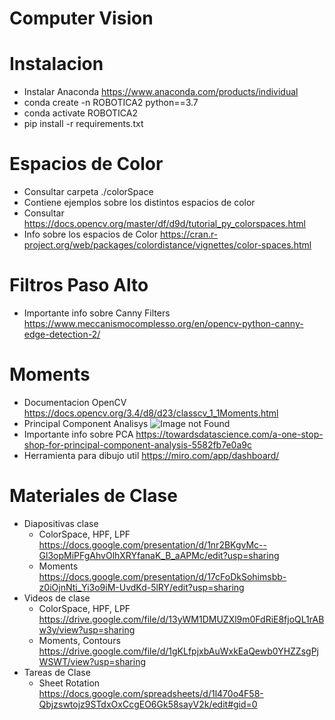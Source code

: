 # Computer Vision 
# Instalacion
 - Instalar Anaconda https://www.anaconda.com/products/individual
 - conda create -n ROBOTICA2 python==3.7
 - conda activate ROBOTICA2
 - pip install -r requirements.txt

# Espacios de Color
 - Consultar carpeta ./colorSpace
 - Contiene ejemplos sobre los distintos espacios de color 
 - Consultar https://docs.opencv.org/master/df/d9d/tutorial_py_colorspaces.html
 - Info sobre los espacios de Color https://cran.r-project.org/web/packages/colordistance/vignettes/color-spaces.html

# Filtros Paso Alto
 - Importante info sobre Canny Filters https://www.meccanismocomplesso.org/en/opencv-python-canny-edge-detection-2/


# Moments
 - Documentacion OpenCV https://docs.opencv.org/3.4/d8/d23/classcv_1_1Moments.html
 - Principal Component Analisys 
   ![Image not Found](https://builtin.com/sites/default/files/inline-images/Principal%20Component%20Analysis%20second%20principal.gif)
 - Importante info sobre PCA https://towardsdatascience.com/a-one-stop-shop-for-principal-component-analysis-5582fb7e0a9c
 - Herramienta para dibujo util https://miro.com/app/dashboard/

# Materiales de Clase
 - Diapositivas clase
    - ColorSpace, HPF, LPF https://docs.google.com/presentation/d/1nr2BKgvMc--Gl3opMiPFgAhvOlhXRYfanaK_B_aAPMc/edit?usp=sharing
    - Moments https://docs.google.com/presentation/d/17cFoDkSohimsbb-z0iOjnNti_Yi3o9iM-UvdKd-5lRY/edit?usp=sharing
 - Videos de clase 
    - ColorSpace, HPF, LPF https://drive.google.com/file/d/13yWM1DMUZXl9m0FdRiE8fjoQL1rABw3y/view?usp=sharing
    - Moments, Contours https://drive.google.com/file/d/1gKLfpjxbAuWxkEaQewb0YHZZsgPjWSWT/view?usp=sharing
 - Tareas de Clase 
    - Sheet Rotation https://docs.google.com/spreadsheets/d/1l470o4F58-Qbjzswtojz9STdxOxCcgEO6Gk58sayV2k/edit#gid=0



